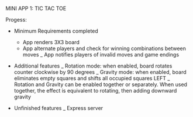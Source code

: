 MINI APP 1: TIC TAC TOE

Progess: 
* Minimum Requirements completed 
  - App renders 3X3 board
  - App alternate players and check for winning combinations between moves
  _ App notifies players of invalid moves and game endings
  
* Additional features
  _ Rotation mode: when enabled, board rotates counter clockwise by 90 degrees
  _ Gravity mode: when enabled, board eliminates empty squares and shifts all occupied squares LEFT
  _ Rotation and Gravity can be enabled together or separately. When used together, the effect is equivalent to rotating, then adding downward gravity

* Unfinished features
  _ Express server

